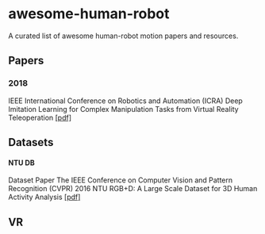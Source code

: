 # awesome-human-robot
A curated list of awesome human-robot motion papers and resources.

## Papers
### 2018 
IEEE International Conference on Robotics and Automation (ICRA)
Deep Imitation Learning for Complex Manipulation Tasks from Virtual Reality Teleoperation [[pdf]](https://ieeexplore.ieee.org/stamp/stamp.jsp?arnumber=8461249)



## Datasets

#### NTU DB
Dataset Paper
The IEEE Conference on Computer Vision and Pattern Recognition (CVPR) 2016
NTU RGB+D: A Large Scale Dataset for 3D Human Activity Analysis [[pdf]](https://arxiv.org/pdf/1604.02808.pdf)

## VR
